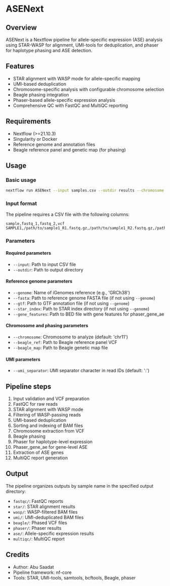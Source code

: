 # ASENext

## Overview
ASENext is a Nextflow pipeline for allele-specific expression (ASE) analysis using STAR-WASP for alignment, UMI-tools for deduplication, and phaser for haplotype phasing and ASE detection.

## Features
- STAR alignment with WASP mode for allele-specific mapping
- UMI-based deduplication
- Chromosome-specific analysis with configurable chromosome selection
- Beagle phasing integration
- Phaser-based allele-specific expression analysis
- Comprehensive QC with FastQC and MultiQC reporting

## Requirements
- Nextflow (>=21.10.3)
- Singularity or Docker
- Reference genome and annotation files
- Beagle reference panel and genetic map (for phasing)

## Usage

### Basic usage
```bash
nextflow run ASENext --input samples.csv --outdir results --chromosome chr11
```

### Input format
The pipeline requires a CSV file with the following columns:
```csv
sample,fastq_1,fastq_2,vcf
SAMPLE1,/path/to/sample1_R1.fastq.gz,/path/to/sample1_R2.fastq.gz,/path/to/sample1.vcf.gz
```

### Parameters

#### Required parameters
- `--input`: Path to input CSV file
- `--outdir`: Path to output directory

#### Reference genome parameters
- `--genome`: Name of iGenomes reference (e.g., 'GRCh38')
- `--fasta`: Path to reference genome FASTA file (if not using `--genome`)
- `--gtf`: Path to GTF annotation file (if not using `--genome`)
- `--star_index`: Path to STAR index directory (if not using `--genome`)
- `--gene_features`: Path to BED file with gene features for phaser_gene_ae

#### Chromosome and phasing parameters
- `--chromosome`: Chromosome to analyze (default: 'chr11')
- `--beagle_ref`: Path to Beagle reference panel VCF
- `--beagle_map`: Path to Beagle genetic map file

#### UMI parameters
- `--umi_separator`: UMI separator character in read IDs (default: ':')

## Pipeline steps
1. Input validation and VCF preparation
2. FastQC for raw reads
3. STAR alignment with WASP mode
4. Filtering of WASP-passing reads
5. UMI-based deduplication
6. Sorting and indexing of BAM files
7. Chromosome extraction from VCF
8. Beagle phasing
9. Phaser for haplotype-level expression
10. Phaser_gene_ae for gene-level ASE
11. Extraction of ASE genes
12. MultiQC report generation

## Output
The pipeline organizes outputs by sample name in the specified output directory:
- `fastqc/`: FastQC reports
- `star/`: STAR alignment results
- `wasp/`: WASP-filtered BAM files
- `umi/`: UMI-deduplicated BAM files
- `beagle/`: Phased VCF files
- `phaser/`: Phaser results
- `ase/`: Allele-specific expression results
- `multiqc/`: MultiQC report

## Credits
- Author: Abu Saadat
- Pipeline framework: nf-core
- Tools: STAR, UMI-tools, samtools, bcftools, Beagle, phaser

